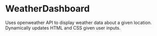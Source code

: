 # WeatherDashboard
Uses openweather API to display weather data about a given location. Dynamically updates HTML and CSS given user inputs.
